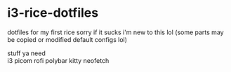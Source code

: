 # i3-rice-dotfiles
dotfiles for my first rice sorry if it sucks i'm new to this lol
(some parts may be copied or modified default configs lol)

stuff ya need <br/>
i3
picom
rofi
polybar
kitty
neofetch
